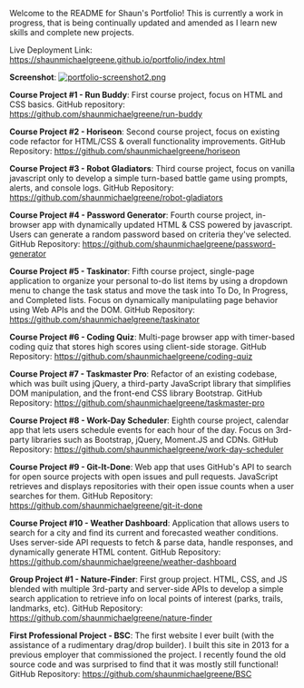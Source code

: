 Welcome to the README for Shaun's Portfolio! This is currently a work in progress, that is being continually updated and amended as I learn new skills and complete new projects. 

Live Deployment Link: https://shaunmichaelgreene.github.io/portfolio/index.html

**Screenshot**: [![portfolio-screenshot2.png](https://i.postimg.cc/RZyG2wtH/portfolio-screenshot2.png)](https://postimg.cc/Js3bkDPr)

**Course Project #1 - Run Buddy**: First course project, focus on HTML and CSS basics. GitHub repository: https://github.com/shaunmichaelgreene/run-buddy

**Course Project #2 - Horiseon**: Second course project, focus on existing code refactor for HTML/CSS & overall functionality improvements. GitHub Repository: https://github.com/shaunmichaelgreene/horiseon

**Course Project #3 - Robot Gladiators**: Third course project, focus on vanilla javascript only to develop a simple turn-based battle game using prompts, alerts, and console logs. GitHub Repository: https://github.com/shaunmichaelgreene/robot-gladiators

**Course Project #4 - Password Generator**: Fourth course project, in-browser app with dynamically updated HTML & CSS powered by javascript. Users can generate a random password based on criteria they've selected. GitHub Repository: https://github.com/shaunmichaelgreene/password-generator

**Course Project #5 - Taskinator**: Fifth course project, single-page application to organize your personal to-do list items by using a dropdown menu to change the task status and move the task into To Do, In Progress, and Completed lists. Focus on dynamically manipulatiing page behavior using Web APIs and the DOM. GitHub Repository: https://github.com/shaunmichaelgreene/taskinator

**Course Project #6 - Coding Quiz**: Multi-page browser app with timer-based coding quiz that stores high scores using client-side storage. GitHub Repository: https://github.com/shaunmichaelgreene/coding-quiz

**Course Project #7 - Taskmaster Pro**: Refactor of an existing codebase, which was built using jQuery, a third-party JavaScript library that simplifies DOM manipulation, and the front-end CSS library Bootstrap. GitHub Repository: https://github.com/shaunmichaelgreene/taskmaster-pro

**Course Project #8 - Work-Day Scheduler**: Eighth course project, calendar app that lets users schedule events for each hour of the day. Focus on 3rd-party libraries such as Bootstrap, jQuery, Moment.JS and CDNs. GitHub Repository: https://github.com/shaunmichaelgreene/work-day-scheduler

**Course Project #9 - Git-It-Done**: Web app that uses GitHub's API to search for open source projects with open issues and pull requests. JavaScript retrieves and displays repositories with their open issue counts when a user searches for them. GitHub Repository: https://github.com/shaunmichaelgreene/git-it-done

**Course Project #10 - Weather Dashboard**: Application that allows users to search for a city and find its current and forecasted weather conditions. Uses server-side API requests to fetch & parse data, handle responses, and dynamically generate HTML content. GitHub Repository: https://github.com/shaunmichaelgreene/weather-dashboard

**Group Project #1 - Nature-Finder**: First group project. HTML, CSS, and JS blended with multiple 3rd-party and server-side APIs to develop a simple search application to retrieve info on local points of interest (parks, trails, landmarks, etc). GitHub Repository: https://github.com/shaunmichaelgreene/nature-finder

**First Professional Project - BSC**: The first website I ever built (with the assistance of a rudimentary drag/drop builder). I built this site in 2013 for a previous employer that commissioned the project. I recently found the old source code and was surprised to find that it was mostly still functional! GitHub Repository: https://github.com/shaunmichaelgreene/BSC



